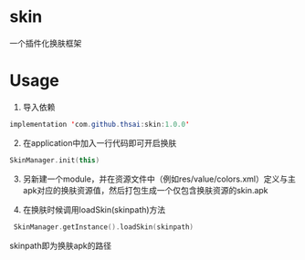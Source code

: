 # skin
一个插件化换肤框架
# Usage
1. 导入依赖

```Java
implementation 'com.github.thsai:skin:1.0.0'
```
2. 在application中加入一行代码即可开启换肤
```kotlin
SkinManager.init(this)
```
3. 另新建一个module，并在资源文件中（例如res/value/colors.xml）定义与主apk对应的换肤资源值，然后打包生成一个仅包含换肤资源的skin.apk

4. 在换肤时候调用loadSkin(skinpath)方法
```kotlin
 SkinManager.getInstance().loadSkin(skinpath)
```
  skinpath即为换肤apk的路径
